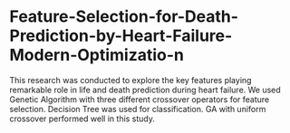 # Feature-Selection-for-Death-Prediction-by-Heart-Failure-Modern-Optimizatio-n
This research was conducted to explore the key features playing remarkable role in life and death prediction during heart failure. We used Genetic Algorithm with three different crossover operators for feature selection. Decision Tree was used for classification. GA with uniform crossover performed well in this study.
